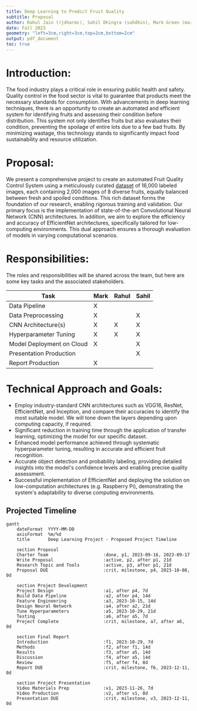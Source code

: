 ```yaml
---
title: Deep Learning to Predict Fruit Quality
subtitle: Proposal
author: Rahul Jain (rjdharmc), Sahil Dhingra (sahdhin), Mark Green (margree)
date: Fall 2023
geometry: "left=3cm,right=3cm,top=2cm,bottom=2cm"
output: pdf_document
toc: true
---
```


# Introduction:

The food industry plays a critical role in ensuring public health and safety. Quality control in the food sector is vital to guarantee that products meet the necessary standards for consumption. With advancements in deep learning techniques, there is an opportunity to create an automated and efficient system for identifying fruits and assessing their condition before distribution. This system not only identifies fruits but also evaluates their condition, preventing the spoilage of entire lots due to a few bad fruits. By minimizing wastage, this technology stands to significantly impact food sustainability and resource utilization.


# Proposal: 

We present a comprehensive project to create an automated Fruit Quality Control System using a meticulously curated [dataset](https://data.mendeley.com/datasets/6ps7gtp2wg/1) of 16,000 labeled images, each containing 2,000 images of 8 diverse fruits, equally balanced between fresh and spoiled conditions. This rich dataset forms the foundation of our research, enabling rigorous training and validation.
Our primary focus is the implementation of state-of-the-art Convolutional Neural Network (CNN) architectures. In addition, we aim to explore the efficiency and accuracy of EfficientNet architectures, specifically tailored for low-computing environments. This dual approach ensures a thorough evaluation of models in varying computational scenarios.

# Responsibilities:

The roles and responsibilities will be shared across the team, but here are some key tasks and the associated stakeholders.

| Task                         | Mark | Rahul | Sahil |
|------------------------------|------|-------|-------|
| Data Pipeline                |   X  |       |       |
| Data Preprocessing           |   X  |       |   X   |
| CNN Architecture(s)          |   X  |   X   |   X   |
| Hyperparameter Tuning        |   X  |   X   |   X   |
| Model Deployment on Cloud    |   X  |       |   X   |
| Presentation Production      |      |       |   X   |
| Report Production            |   X  |       |       |

# Technical Approach and Goals:

- Employ industry-standard CNN architectures such as VGG16, ResNet, EfficientNet, and Inception, and compare their accuracies to identify the most suitable model. We will tone down the layers depending upon computing capacity, if required. 
- Significant reduction in training time through the application of transfer learning, optimizing the model for our specific dataset.
- Enhanced model performance achieved through systematic hyperparameter tuning, resulting in accurate and efficient fruit recognition.
- Accurate object detection and probability labeling, providing detailed insights into the model's confidence levels and enabling precise quality assessment.
- Successful implementation of EfficientNet and deploying the solution on low-computation architectures (e.g. Raspberry Pi), demonstrating the system's adaptability to diverse computing environments.

## Projected Timeline

```mermaid
gantt
    dateFormat  YYYY-MM-DD
    axisFormat  %m/%d
    title       Deep Learning Project - Proposed Project Timeline

    section Proposal
    Charter Team                     :done, p1, 2023-09-16, 2023-09-17
    Write Proposal                   :active, p2, after p1, 21d
    Research Topic and Tools         :active, p3, after p1, 21d
    Proposal DUE                     :crit, milestone, p4, 2023-10-08, 0d

    section Project Development
    Project Design                   :a1, after p4, 7d
    Build Data Pipeline              :a2, after p4, 14d
    Feature Engineering              :a3, 2023-10-15, 14d
    Design Neural Network            :a4, after a2, 21d
    Tune Hyperparameters             :a5, 2023-10-29, 21d
    Testing                          :a6, after a5, 7d
    Project Complete                 :crit, milestone, a7, after a6, 0d

    section Final Report
    Introduction                     :f1, 2023-10-29, 7d
    Methods                          :f2, after f1, 14d
    Results                          :f3, after a5, 14d
    Discussion                       :f4, after a5, 14d
    Review                           :f5, after f4, 8d
    Report DUE                       :crit, milestone, f6, 2023-12-11, 0d

    section Project Presentation
    Video Materials Prep             :v1, 2023-11-26, 7d
    Video Production                 :v2, after v1, 8d
    Presentation DUE                 :crit, milestone, v3, 2023-12-11, 0d

```

